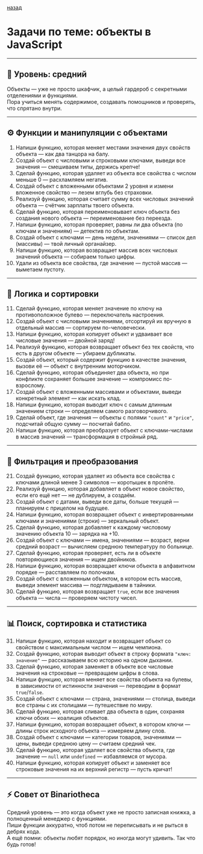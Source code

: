 [назад](pages/menuGitHub.md)

# Задачи по теме: объекты в JavaScript

---

## 🧠 Уровень: средний  
Объекты — уже не просто шкафчик, а целый гардероб с секретными отделениями и функциями.  
Пора учиться менять содержимое, создавать помощников и проверять, что спрятано внутри.

---

## ⚙️ Функции и манипуляции с объектами

1. Напиши функцию, которая меняет местами значения двух свойств объекта — как два танцора на балу.  
2. Создай объект с числовыми и строковыми ключами, выведи все значения — смешиваем типы, держись крепче!  
3. Сделай функцию, которая удаляет из объекта все свойства с числом меньше 0 — расхламляем негатив.  
4. Создай объект с вложенными объектами 2 уровня и измени вложенное свойство — лезем вглубь без страховки.  
5. Реализуй функцию, которая считает сумму всех числовых значений объекта — счётчик зарплаты твоего объекта.  
6. Сделай функцию, которая переименовывает ключ объекта без создания нового объекта — переименование без переезда.  
7. Напиши функцию, которая проверяет, равны ли два объекта (по ключам и значениям) — детектив по объектам.  
8. Создай объект с ключами — день недели, значениями — список дел (массивы) — твой личный органайзер.  
9. Напиши функцию, которая возвращает массив всех числовых значений объекта — собираем только цифры.  
10. Удали из объекта все свойства, где значение — пустой массив — выметаем пустоту.  

---

## 🔄 Логика и сортировки

11. Сделай функцию, которая меняет значение по ключу на противоположное булево — переключатель настроения.  
12. Создай объект с числовыми значениями, отсортируй их вручную в отдельный массив — сортируем по-человечески.  
13. Напиши функцию, которая копирует объект и удваивает все числовые значения — двойной заряд!  
14. Реализуй функцию, которая возвращает объект без тех свойств, что есть в другом объекте — убираем дубликаты.  
15. Создай объект, который содержит функцию в качестве значения, вызови её — объект с внутренним моторчиком.  
16. Сделай функцию, которая объединяет два объекта, но при конфликте сохраняет большее значение — компромисс по-взрослому.  
17. Создай объект с вложенными массивами и объектами, выведи конкретный элемент — как искать клад.  
18. Напиши функцию, которая выводит ключ с самым длинным значением строки — определяем самого разговорчивого.  
19. Сделай объект, где значения — объекты с полями `"count"` и `"price"`, подсчитай общую сумму — посчитай бабло.  
20. Напиши функцию, которая преобразует объект с ключами-числами в массив значений — трансформация в стройный ряд.  

---

## 🔧 Фильтрация и преобразования

21. Создай функцию, которая удаляет из объекта все свойства с ключами длиной менее 3 символов — коротышек в пролёте.  
22. Реализуй функцию, которая добавляет в объект новое свойство, если его ещё нет — не дублируем, а создаём.  
23. Создай объект с датами, выведи все даты, больше текущей — планируем с прицелом на будущее.  
24. Напиши функцию, которая возвращает объект с инвертированными ключами и значениями (строки) — зеркальный объект.  
25. Сделай функцию, которая добавляет к каждому числовому значению объекта 10 — зарядка на +10.  
26. Создай объект с ключами — имена, значениями — возраст, верни средний возраст — вычисляем среднюю температуру по больнице.  
27. Сделай функцию, которая проверяет, есть ли в объекте повторяющиеся значения — ищем двойников.  
28. Напиши функцию, которая возвращает ключи объекта в алфавитном порядке — расставляем по полочкам.  
29. Создай объект с вложенным объектом, в котором есть массив, выведи элемент массива — подглядываем в тайники.  
30. Сделай функцию, которая возвращает `true`, если все значения объекта — числа — проверяем чистоту чисел.  

---

## 📊 Поиск, сортировка и статистика

31. Напиши функцию, которая находит и возвращает объект со свойством с максимальным числом — ищем чемпиона.  
32. Создай функцию, которая выводит объект в строку формата `"ключ: значение"` — рассказываем всю историю на одном дыхании.  
33. Сделай функцию, которая заменяет в объекте все числовые значения на строковые — превращаем цифры в слова.  
34. Напиши функцию, которая меняет все свойства объекта на булевы, в зависимости от истинности значения — переводим в формат `true`/`false`.  
35. Создай объект с ключами — страна, значениями — столица, выведи все страны с их столицами — путешествие по миру.  
36. Сделай функцию, которая сливает два объекта в один, сохраняя ключи обоих — коалиция объектов.  
37. Напиши функцию, которая возвращает объект, в котором ключи — длины строк исходного объекта — измеряем длину слов.  
38. Создай объект с ключами — категории товаров, значениями — цены, выведи среднюю цену — считаем средний чек.  
39. Сделай функцию, которая удаляет все свойства объекта, где значение — `null` или `undefined` — избавляемся от мусора.  
40. Напиши функцию, которая копирует объект и заменяет все строковые значения на их верхний регистр — пусть кричат!  

---

## ⚡ Совет от Binariotheca

Средний уровень — это когда объект уже не просто записная книжка, а полноценный менеджер с функциями.  
Пиши функции аккуратно, чтоб потом не переписывать и не рыться в дебрях кода.  
А ещё помни: объекты любят порядок, но иногда могут удивить. Так что будь готов!  
